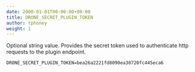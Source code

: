 ```yaml
---
date: 2000-01-01T00:00:00+00:00
title: DRONE_SECRET_PLUGIN_TOKEN
author: tphoney
weight: 1
---
```


Optional string value. Provides the secret token used to authenticate http requests to the plugin endpoint.

```
DRONE_SECRET_PLUGIN_TOKEN=bea26a2221fd8090ea38720fc445eca6
```
